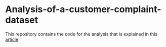 # Analysis-of-a-customer-complaint-dataset
This repository contains the code for the analysis that is explained in this [article](https://marco507.github.io/analysis-of-a-customer-complaint-dataset/).
